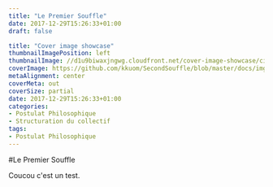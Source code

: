 ```yaml
---
title: "Le Premier Souffle"
date: 2017-12-29T15:26:33+01:00
draft: false

title: "Cover image showcase"
thumbnailImagePosition: left
thumbnailImage: //d1u9biwaxjngwg.cloudfront.net/cover-image-showcase/city-750.jpg
coverImage: https://github.com/kkuom/SecondSouffle/blob/master/docs/img/Premier_Souffle.png?raw=true
metaAlignment: center
coverMeta: out
coverSize: partial
date: 2017-12-29T15:26:33+01:00
categories:
- Postulat Philosophique
- Structuration du collectif
tags:
- Postulat Philosophique
---
```


#Le Premier Souffle

Coucou c'est un test.
